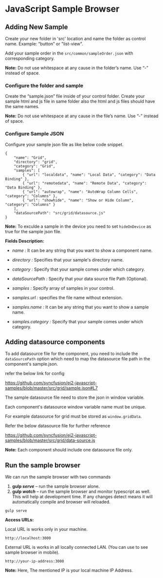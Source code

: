 # JavaScript Sample Browser

## Adding New Sample

Create your new folder in 'src' location and name the folder as control name. Example: “button” or "list-view".

Add your sample order in the `src/common/sampleOrder.json` with corresponding category.

**Note:** Do not use whitespace at any cause in the folder’s name. Use “-” instead of space.


### Configure the folder and sample

Create the “sample.json” file inside of your control folder.  Create your sample html and js file in same folder also the html and js files should have the same names.

**Note:** Do not use whitespace at any cause in the file’s name. Use “-” instead of space.


### Configure Sample JSON

Configure your sample json file as like below code snippet.

```
{
    "name": "Grid",
    "directory": "grid",
    "category": "Grid",
    "samples": [
        { "url": "localdata", "name": "Local Data", "category": "Data Binding" },
        { "url": "remotedata", "name": "Remote Data", "category": "Data Binding" },
        { "url": "autowrap", "name": "AutoWrap Column Cells", "category": "Columns" },
        { "url": "showhide", "name": "Show or Hide Column", "category": "Columns" }
    ],
    "dataSourcePath": "src/grid/datasource.js"
}
```
**Note:** To exculde a sample in the device you need to set `hideOnDevice` as true for the sample json file.

**Fields Description:**

* _name :_ It can be any string that you want to show a component name.

* _directory :_ Specifies that your sample's directory name.

* _category :_ Specify that your sample comes under which category.

* _dataSourcePath :_ Specify that your data source file Path (Optional).

* _samples :_ Specify array of samples in your control.

* _samples.url :_ specifies the file name without extension.

* _samples.name :_ It can be any string that you want to show a sample name.

* _samples.category :_ Specify that your sample comes under which category.


## Adding datasource components

To add datasource file for the component, you need to include the `dataSourcePath` option which need to map the datasource file path in the component's sample.json. 

refer the below link for config

https://github.com/syncfusion/ej2-javascript-samples/blob/master/src/grid/sample.json#L7

The sample datasource file need to store the json in window variable.

Each component's datasource window variable name must be unique.

For example datasource for grid must be stored as `window.gridData`.

Refer the below datasource file for further reference

https://github.com/syncfusion/ej2-javascript-samples/blob/master/src/grid/data-source.js

**Note:** Each component should include one datasource file only.

## Run the sample browser

We can run the sample browser with two commands

1. **gulp _serve_** – run the sample browser alone.
2. **gulp _watch_** – run the sample browser and monitor typescript as well. This will help at development time. If any changes detect means it will automatically compile and browser will reloaded.

```
gulp serve
```


**Access URLs:**

Local URL is works only in your machine.

```
http://localhost:3000
```

External URL is works in all locally connected LAN. (You can use to see sample browser in mobile).

```
http://your-ip-address:3000
```

**Note:** Here, The mentioned IP is your local machine IP Address.

